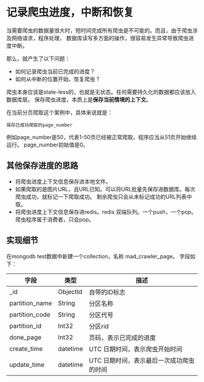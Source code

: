 # 记录爬虫进度，中断和恢复

当需要爬虫的数据量很大时，短时间完成所有爬虫是不可能的。而且，由于爬虫涉及网络请求，程序处理，
数据库读写多方面的操作，很容易发生异常导致爬虫进度中断。

那么，就产生了以下问题：
- 如何记录爬虫当前已完成的进度？
- 如何从中断的位置开始，恢复爬虫？

爬虫本身应该是state-less的，也就是无状态。任何需要持久化的数据都应该放入数据库层。
保存爬虫进度，本质上是**保存当前情境的上下文**。

在当前分页爬取这个案例中，具体来说就是：
```
保存已成功爬取的page_number
```
例如page_number是50，代表1-50页已经被正常爬取，程序应当从51页开始继续运行。
page_number初始值是0。

## 其他保存进度的思路
- 将爬虫进度上下文信息保存进本地文件。
- 如果爬取的是图片URL，且URL已知。可以将URL批量先保存进数据库。每次爬虫成功，就标记一下爬取成功。
  剩余爬虫只会从未标记成功的URL列表中取。
- 将爬虫进度上下文信息保存进redis。redis 双端队列。一个push，一个pop。爬虫程序属于消费者，只会pop。

## 实现细节
在mongodb test数据中新建一个collection，名称 mad_crawler_page。
字段如下：

|字段|类型|描述|
|---|---|---|
|_id|ObjectId|自带的ID标志|
|partition_name|String|分区名称|
|partition_code|String|分区代号|
|partition_id|Int32|分区rid|
|done_page|Int32|页码，表示已完成的进度|
|create_time|datetime|UTC 日期时间，表示爬虫开始时间|
|update_time|datetime|UTC 日期时间，表示最后一次成功爬虫的时间|